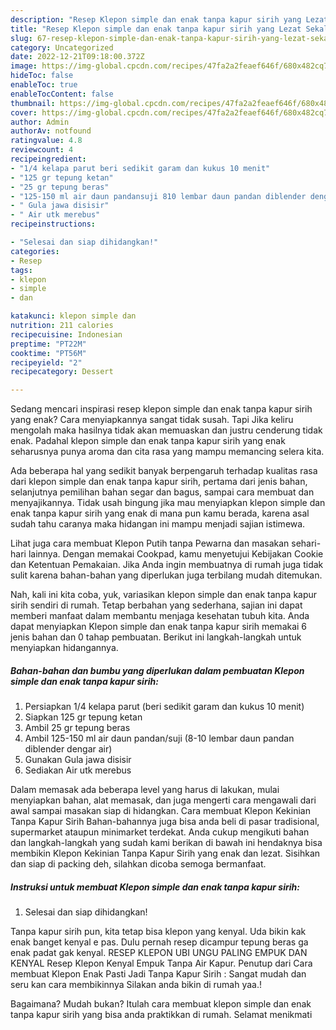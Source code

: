 ```yaml
---
description: "Resep Klepon simple dan enak tanpa kapur sirih yang Lezat Sekali, Buat Buka Puasa Sempurna"
title: "Resep Klepon simple dan enak tanpa kapur sirih yang Lezat Sekali, Buat Buka Puasa Sempurna"
slug: 67-resep-klepon-simple-dan-enak-tanpa-kapur-sirih-yang-lezat-sekali-buat-buka-puasa-sempurna
category: Uncategorized
date: 2022-12-21T09:18:00.372Z
image: https://img-global.cpcdn.com/recipes/47fa2a2feaef646f/680x482cq70/klepon-simple-dan-enak-tanpa-kapur-sirih-foto-resep-utama.jpg
hideToc: false
enableToc: true
enableTocContent: false
thumbnail: https://img-global.cpcdn.com/recipes/47fa2a2feaef646f/680x482cq70/klepon-simple-dan-enak-tanpa-kapur-sirih-foto-resep-utama.jpg
cover: https://img-global.cpcdn.com/recipes/47fa2a2feaef646f/680x482cq70/klepon-simple-dan-enak-tanpa-kapur-sirih-foto-resep-utama.jpg
author: Admin
authorAv: notfound
ratingvalue: 4.8
reviewcount: 4
recipeingredient:
- "1/4 kelapa parut beri sedikit garam dan kukus 10 menit"
- "125 gr tepung ketan"
- "25 gr tepung beras"
- "125-150 ml air daun pandansuji 810 lembar daun pandan diblender dengar air"
- " Gula jawa disisir"
- " Air utk merebus"
recipeinstructions:

- "Selesai dan siap dihidangkan!"
categories:
- Resep
tags:
- klepon
- simple
- dan

katakunci: klepon simple dan 
nutrition: 211 calories
recipecuisine: Indonesian
preptime: "PT22M"
cooktime: "PT56M"
recipeyield: "2"
recipecategory: Dessert

---
```



Sedang mencari inspirasi resep klepon simple dan enak tanpa kapur sirih yang enak? Cara menyiapkannya sangat tidak susah. Tapi Jika keliru mengolah maka hasilnya tidak akan memuaskan dan justru cenderung tidak enak. Padahal klepon simple dan enak tanpa kapur sirih yang enak seharusnya punya aroma dan cita rasa yang mampu memancing selera kita.


Ada beberapa hal yang sedikit banyak berpengaruh terhadap kualitas rasa dari klepon simple dan enak tanpa kapur sirih, pertama dari jenis bahan, selanjutnya pemilihan bahan segar dan bagus, sampai cara membuat dan menyajikannya. Tidak usah bingung jika mau menyiapkan klepon simple dan enak tanpa kapur sirih yang enak di mana pun kamu berada, karena asal sudah tahu caranya maka hidangan ini mampu menjadi sajian istimewa.

Lihat juga cara membuat Klepon Putih tanpa Pewarna dan masakan sehari-hari lainnya. Dengan memakai Cookpad, kamu menyetujui Kebijakan Cookie dan Ketentuan Pemakaian. Jika Anda ingin membuatnya di rumah juga tidak sulit karena bahan-bahan yang diperlukan juga terbilang mudah ditemukan.


Nah, kali ini kita coba, yuk, variasikan klepon simple dan enak tanpa kapur sirih sendiri di rumah. Tetap berbahan yang sederhana, sajian ini dapat memberi manfaat dalam membantu menjaga kesehatan tubuh kita. Anda dapat menyiapkan Klepon simple dan enak tanpa kapur sirih memakai 6 jenis bahan dan 0 tahap pembuatan. Berikut ini langkah-langkah untuk menyiapkan hidangannya.

<!--inarticleads1-->

##### Bahan-bahan dan bumbu yang diperlukan dalam pembuatan Klepon simple dan enak tanpa kapur sirih:

1. Persiapkan 1/4 kelapa parut (beri sedikit garam dan kukus 10 menit)
1. Siapkan 125 gr tepung ketan
1. Ambil 25 gr tepung beras
1. Ambil 125-150 ml air daun pandan/suji (8-10 lembar daun pandan diblender dengar air)
1. Gunakan  Gula jawa disisir
1. Sediakan  Air utk merebus


Dalam memasak ada beberapa level yang harus di lakukan, mulai menyiapkan bahan, alat memasak, dan juga mengerti cara mengawali dari awal sampai masakan siap di hidangkan. Cara membuat Klepon Kekinian Tanpa Kapur Sirih Bahan-bahannya juga bisa anda beli di pasar tradisional, supermarket ataupun minimarket terdekat. Anda cukup mengikuti bahan dan langkah-langkah yang sudah kami berikan di bawah ini hendaknya bisa membikin Klepon Kekinian Tanpa Kapur Sirih yang enak dan lezat. Sisihkan dan siap di packing deh, silahkan dicoba semoga bermanfaat. 

<!--inarticleads2-->

##### Instruksi untuk membuat Klepon simple dan enak tanpa kapur sirih:


1. Selesai dan siap dihidangkan!

Tanpa kapur sirih pun, kita tetap bisa klepon yang kenyal. Uda bikin kak enak banget kenyal e pas. Dulu pernah resep dicampur tepung beras ga enak padat gak kenyal. RESEP KLEPON UBI UNGU PALING EMPUK DAN KENYAL Resep Klepon Kenyal Empuk Tanpa Air Kapur. Penutup dari Cara membuat Klepon Enak Pasti Jadi Tanpa Kapur Sirih : Sangat mudah dan seru kan cara membikinnya Silakan anda bikin di rumah yaa.! 

Bagaimana? Mudah bukan? Itulah cara membuat klepon simple dan enak tanpa kapur sirih yang bisa anda praktikkan di rumah. Selamat menikmati
